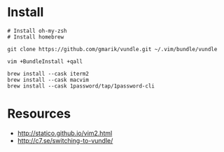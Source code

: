 # Install

    # Install oh-my-zsh
    # Install homebrew

    git clone https://github.com/gmarik/vundle.git ~/.vim/bundle/vundle

    vim +BundleInstall +qall

    brew install --cask iterm2
    brew install --cask macvim
    brew install --cask 1password/tap/1password-cli

# Resources

* http://statico.github.io/vim2.html
* http://c7.se/switching-to-vundle/
